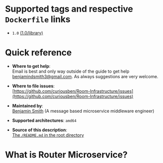 # Supported tags and respective `Dockerfile` links

 - `1.0` [(1.0/library)](https://github.com/curiousben/Room-Infrastructure/blob/master/microservices/Router/base/docker/1.0/Dockerfile)

# Quick reference

- **Where to get help**:  
  Email is best and only way outside of the guide to get help [benjamindsmith3@gmail.com](benjamindsmith3@gmail.com). As always suggestions are very welcome.

- **Where to file issues**:  
  [https://github.com/curiousben/Room-Infrastructure/issues](https://github.com/curiousben/Room-Infrastructure/issues)

- **Maintained by**:  
  [Benjamin Smith](https://www.linkedin.com/in/42656e/) (A message based microservice middleware engineer)

- **Supported architectures**: `amd64`

- **Source of this description**:  
  [The `/README.md` in the root directory](https://github.com/curiousben/Room-Infrastructure/blob/master/microservices/Router/base/docker/1.0/README.md)
  
# What is Router Microservice?

